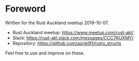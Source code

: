 # Foreword

Written for the Rust Auckland meetup 2019-10-07.

* Rust Auckland meetup: <https://www.meetup.com/rust-akl/>
* Slack: <https://rust-akl.slack.com/messages/CCC7KUXMY/>
* Repository: <https://github.com/azriel91/rusty_structs>

Feel free to use and improve on these.
